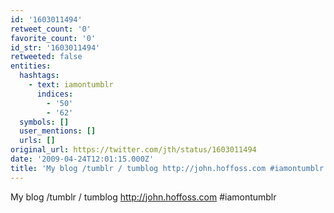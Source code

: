 ```yaml
---
id: '1603011494'
retweet_count: '0'
favorite_count: '0'
id_str: '1603011494'
retweeted: false
entities:
  hashtags:
    - text: iamontumblr
      indices:
        - '50'
        - '62'
  symbols: []
  user_mentions: []
  urls: []
original_url: https://twitter.com/jth/status/1603011494
date: '2009-04-24T12:01:15.000Z'
title: 'My blog /tumblr / tumblog http://john.hoffoss.com #iamontumblr'
---
```


My blog /tumblr / tumblog http://john.hoffoss.com #iamontumblr